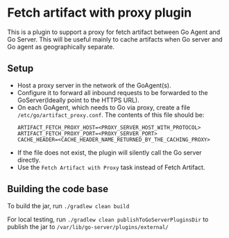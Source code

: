 # Fetch artifact with proxy plugin

This is a plugin to support a proxy for fetch artifact between Go Agent and Go Server. This will be useful mainly to cache artifacts when Go server and Go agent as geographically separate. 
 
## Setup

- Host a proxy server in the network of the GoAgent(s).
- Configure it to forward all inbound requests to be forwarded to the GoServer(Ideally point to the HTTPS URL). 
- On each GoAgent, which needs to Go via proxy, create a file `/etc/go/artifact_proxy.conf`. The contents of this file should be:
    ```
    ARTIFACT_FETCH_PROXY_HOST=<PROXY_SERVER_HOST_WITH_PROTOCOL>
    ARTIFACT_FETCH_PROXY_PORT=<PROXY_SERVER_PORT>
    CACHE_HEADER=<CACHE_HEADER_NAME_RETURNED_BY_THE_CACHING_PROXY>
    ```
- If the file does not exist, the plugin will silently call the Go server directly.    
- Use the `Fetch Artifact with Proxy` task instead of Fetch Artifact.


## Building the code base

To build the jar, run `./gradlew clean build`

For local testing, run `./gradlew clean publishToGoServerPluginsDir` to publish the jar to `/var/lib/go-server/plugins/external/`

